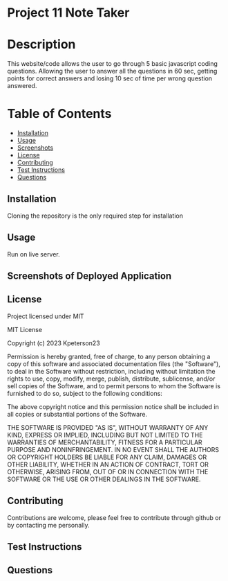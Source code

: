 # Project 11 Note Taker

# Description

This website/code allows the user to go through 5 basic javascript coding questions. Allowing the user to answer all the questions in 60 sec, getting points for correct answers and losing 10 sec of time per wrong question answered.

# Table of Contents

- [Installation](#installation)
- [Usage](#usage)
- [Screenshots](#screenshots-of-deployed-application)
- [License](#license)
- [Contributing](#contributing)
- [Test Instructions](#test-instructions)
- [Questions](#questions)

## Installation

Cloning the repository is the only required step for installation

## Usage

Run on live server.

## Screenshots of Deployed Application

## License

Project licensed under MIT

MIT License

Copyright (c) 2023 Kpeterson23

Permission is hereby granted, free of charge, to any person obtaining a copy of this software and associated documentation files (the "Software"), to deal in the Software without restriction, including without limitation the rights to use, copy, modify, merge, publish, distribute, sublicense, and/or sell copies of the Software, and to permit persons to whom the Software is furnished to do so, subject to the following conditions:

The above copyright notice and this permission notice shall be included in all copies or substantial portions of the Software.

THE SOFTWARE IS PROVIDED "AS IS", WITHOUT WARRANTY OF ANY KIND, EXPRESS OR IMPLIED, INCLUDING BUT NOT LIMITED TO THE WARRANTIES OF MERCHANTABILITY, FITNESS FOR A PARTICULAR PURPOSE AND NONINFRINGEMENT. IN NO EVENT SHALL THE AUTHORS OR COPYRIGHT HOLDERS BE LIABLE FOR ANY CLAIM, DAMAGES OR OTHER LIABILITY, WHETHER IN AN ACTION OF CONTRACT, TORT OR OTHERWISE, ARISING FROM, OUT OF OR IN CONNECTION WITH THE SOFTWARE OR THE USE OR OTHER DEALINGS IN THE SOFTWARE.

## Contributing

Contributions are welcome, please feel free to contribute through github or by contacting me personally.

## Test Instructions

## Questions
